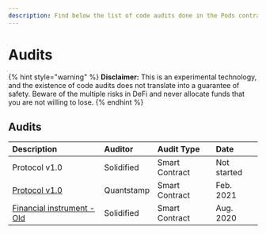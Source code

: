 ```yaml
---
description: Find below the list of code audits done in the Pods contracts base.
---
```


# Audits

{% hint style="warning" %}
**Disclaimer:** This is an experimental technology, and the existence of code audits does not translate into a guarantee of safety. Beware of the multiple risks in DeFi and never allocate funds that you are not willing to lose. 
{% endhint %}

## Audits <a id="audits"></a>

| Description | Auditor | Audit Type | Date |
| :--- | :--- | :--- | :--- |
| Protocol v1.0 | Solidified | Smart Contract | Not started |
| [Protocol v1.0](https://github.com/pods-finance/contracts/blob/develop/audits/Audit%20Report%20-%20Pods%20%5B26.02.2021%5D%20-%20Quantstamp.pdf) | ​Quantstamp​ | Smart Contract | Feb. 2021 |
| [Financial instrument - Old](https://github.com/pods-finance/contracts/blob/develop/audits/Audit%20Report%20-%20Pods%20%5B28.07.2020%5D%20-%20Solidified.pdf) | ​Solidified​ | Smart Contract | Aug. 2020 |

##   <a id="bug-bounty"></a>

